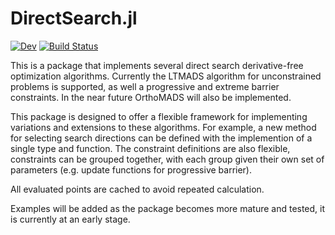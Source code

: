 # DirectSearch.jl
<!-- Currently isn't a stable release -->
<!--[![Stable](https://img.shields.io/badge/docs-stable-blue.svg)](https://EdwardStables.github.io/DirectSearch.jl/stable)-->
[![Dev](https://img.shields.io/badge/docs-dev-blue.svg)](https://EdwardStables.github.io/DirectSearch.jl/dev)
[![Build Status](https://travis-ci.com/EdwardStables/DirectSearch.jl.svg?branch=master)](https://travis-ci.com/EdwardStables/DirectSearch.jl)


This is a package that implements several direct search derivative-free optimization algorithms. Currently the LTMADS algorithm for unconstrained problems is supported, as well a progressive and extreme barrier constraints. In the near future OrthoMADS will also be implemented.

This package is designed to offer a flexible framework for implementing variations and extensions to these algorithms. For example, a new method for selecting search directions can be defined with the implemention of a single type and function. The constraint definitions are also flexible, constraints can be grouped together, with each group given their own set of parameters (e.g. update functions for progressive barrier).

All evaluated points are cached to avoid repeated calculation.

Examples will be added as the package becomes more mature and tested, it is currently at an early stage.
